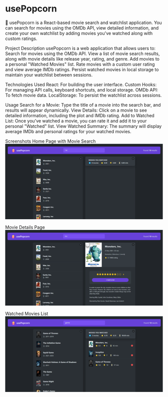 # usePopcorn

🍿 usePopcorn is a React-based movie search and watchlist application. You can search for movies using the OMDb API, view detailed information, and create your own watchlist by adding movies you've watched along with custom ratings.

Project Description
usePopcorn is a web application that allows users to:
Search for movies using the OMDb API.
View a list of movie search results, along with movie details like release year, rating, and genre.
Add movies to a personal "Watched Movies" list.
Rate movies with a custom user rating and view average IMDb ratings.
Persist watched movies in local storage to maintain your watchlist between sessions.


Technologies Used
React: For building the user interface.
Custom Hooks: For managing API calls, keyboard shortcuts, and local storage.
OMDb API: To fetch movie data.
LocalStorage: To persist the watchlist across sessions.


Usage
Search for a Movie: Type the title of a movie into the search bar, and results will appear dynamically.
View Details: Click on a movie to see detailed information, including the plot and IMDb rating.
Add to Watched List: Once you’ve watched a movie, you can rate it and add it to your personal "Watched" list.
View Watched Summary: The summary will display average IMDb and personal ratings for your watched movies.



Screenshots
Home Page with Movie Search
![Home Page with Movie Search](./screenshots/homepage.png)

Movie Details Page
![Movie Details Page](./screenshots/moviedetails.png)

Watched Movies List
![Watched Movies List](./screenshots/watched-movies-summary.png)
